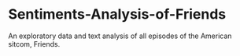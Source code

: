 # Sentiments-Analysis-of-Friends
An exploratory data and text analysis of all episodes of the American sitcom, Friends. 
